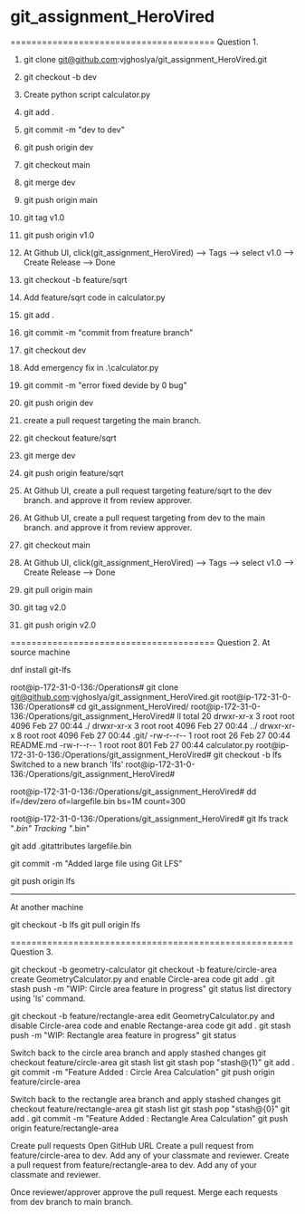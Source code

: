 # git_assignment_HeroVired

=======================================
Question 1.
1. git clone git@github.com:vjghoslya/git_assignment_HeroVired.git

2. git checkout -b dev
3. Create python script calculator.py
4. git add .
5. git commit -m "dev to dev"
6. git push origin dev

7. git checkout main
8. git merge dev

9. git push origin main
10. git tag v1.0
11. git push origin v1.0

12. At Github UI, click(git_assignment_HeroVired) --> Tags --> select v1.0 --> Create Release --> Done

13. git checkout -b feature/sqrt
14. Add feature/sqrt code in calculator.py
15. git add .
16. git commit -m "commit from freature branch"
17. git checkout dev
18. Add emergency fix in  .\calculator.py

19. git commit -m "error fixed devide by 0 bug"

20. git push origin dev

21. create a pull request targeting the main branch.

21. git checkout feature/sqrt

22. git merge dev

23. git push origin feature/sqrt

24. At Github UI, create a pull request targeting feature/sqrt to the dev branch. and approve it from review approver.
25. At Github UI, create a pull request targeting from dev to the main branch. and approve it from review approver.

24. git checkout main

25. At Github UI, click(git_assignment_HeroVired) --> Tags --> select v1.0 --> Create Release --> Done
27. git pull origin main
28. git tag v2.0
29. git push origin v2.0

=======================================
Question 2.
At source machine


dnf install git-lfs

root@ip-172-31-0-136:/Operations# git clone git@github.com:vjghoslya/git_assignment_HeroVired.git
root@ip-172-31-0-136:/Operations# cd git_assignment_HeroVired/
root@ip-172-31-0-136:/Operations/git_assignment_HeroVired# ll
total 20
drwxr-xr-x 3 root root 4096 Feb 27 00:44 ./
drwxr-xr-x 3 root root 4096 Feb 27 00:44 ../
drwxr-xr-x 8 root root 4096 Feb 27 00:44 .git/
-rw-r--r-- 1 root root   26 Feb 27 00:44 README.md
-rw-r--r-- 1 root root  801 Feb 27 00:44 calculator.py
root@ip-172-31-0-136:/Operations/git_assignment_HeroVired# git checkout -b lfs
Switched to a new branch 'lfs'
root@ip-172-31-0-136:/Operations/git_assignment_HeroVired#

root@ip-172-31-0-136:/Operations/git_assignment_HeroVired# dd if=/dev/zero of=largefile.bin bs=1M count=300

root@ip-172-31-0-136:/Operations/git_assignment_HeroVired# git lfs track "*.bin"
Tracking "*.bin"

git add .gitattributes largefile.bin

git commit -m "Added large file using Git LFS"

git push origin lfs

------

At another machine

git checkout -b lfs
git pull origin lfs

======================================================
Question 3.

git checkout -b geometry-calculator
git checkout -b feature/circle-area
create GeometryCalculator.py and enable Circle-area code 
git add .
git stash push -m "WIP: Circle area feature in progress"
git status
list directory using 'ls' command.

git checkout -b feature/rectangle-area
edit GeometryCalculator.py and disable Circle-area code and enable Rectange-area code
git add .
git stash push -m "WIP: Rectangle area feature in progress"
git status

Switch back to the circle area branch and apply stashed changes
git checkout feature/circle-area
git stash list
git stash pop "stash@{1}" 
git add .
git commit -m "Feature Added : Circle Area Calculation"
git push origin feature/circle-area

Switch back to the rectangle area branch and apply stashed changes
git checkout feature/rectangle-area
git stash list
git stash pop "stash@{0}" 
git add .
git commit -m "Feature Added : Rectangle Area Calculation"
git push origin feature/rectangle-area

Create pull requests
Open GitHub URL
Create a pull request from feature/circle-area to dev. Add any of your classmate and reviewer.
Create a pull request from feature/rectangle-area to dev. Add any of your classmate and reviewer.

Once reviewer/approver approve the pull request. Merge each requests from dev branch to main branch.

